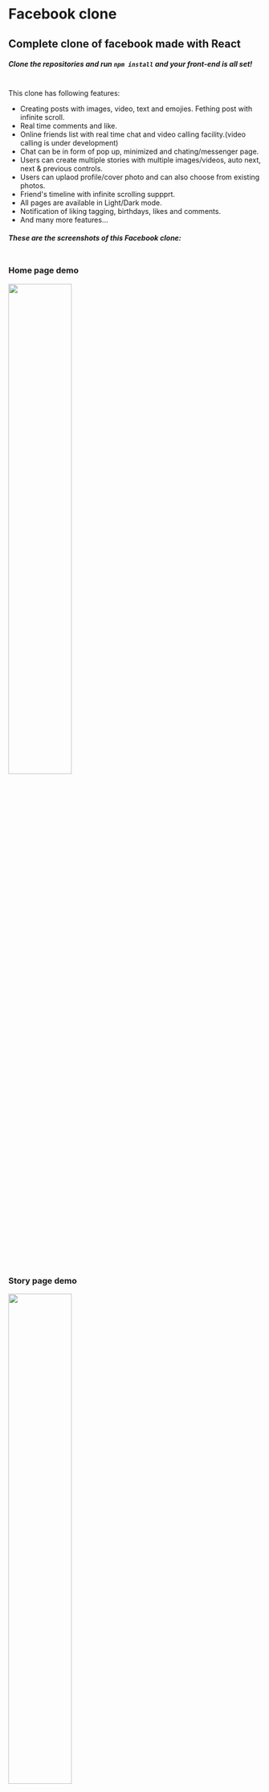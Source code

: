 # Facebook clone

<h2>Complete clone of facebook made with React</h2>
<h5>Clone the repositories and run <code>npm install</code> and your front-end is all set!</h5>
<br />
<bold>This clone has following features:
<ul>
    <li>Creating posts with images, video, text and emojies. Fething post with infinite scroll.</li>
    <li>Real time comments and like.</li>
    <li>Online friends list with real time chat and video calling facility.(video calling is under development)</li>
    <li>Chat can be in form of pop up, minimized and chating/messenger page.</li>
    <li>Users can create multiple stories with multiple images/videos, auto next, next & previous controls.</li>
    <li>Users can uplaod profile/cover photo and can also choose from existing photos.</li>
    <li>Friend's timeline with infinite scrolling suppprt.</li>
    <li>All pages are available in Light/Dark mode.</li>
    <li>Notification of liking tagging, birthdays, likes and comments.</li>
    <li>And many more features...</li> 
</ul>
  
  <h5>These are the screenshots of this Facebook clone:</h5>

<div style="display:inline-block">
<h3>Home page demo</h3>
<img width="50%" height="50%" src="ss/home.jpg"></img>

<h3>Story page demo</h3>
<img width="50%" height="50%" src="ss/stories.jpg"></img>

<h3>Create post demo</h3>
<img width="50%" height="50%" src="ss/homePost.jpg"></img>

<h3>Multiple images upload</h3>
<img width="50%" height="50%" src="ss/creatingPostMultiplePhotots.jpg"></img>

<h3>Create story</h3>
<img width="50%" height="50%" src="ss/createStory.jpg"></img>

<h3>Story preview</h3>
<p>users can add multiple images/videos and text</p>
<img width="50%" height="50%" src="ss/storyPreview.jpg"></img>

<h3>Friends page</h3>
<img width="50%" height="50%" src="ss/friends.jpg"></img>

<h3>Chat page demo</h3>
<img width="50%" height="50%" src="ss/chats.jpg"></img>

<h3>chat pop up</h3>
<img width="50%" height="50%" src="ss/chatMini.jpg"></img>

<h3>Timeline page demo</h3>
<img width="50%" height="50%" src="ss/timelinemain.jpg"></img>

<h3>Profile photo upload on my timeline</h3>
<img width="50%" height="50%" src="ss/profileUpload.jpg"></img>

<h3>Cover photo upload on my timeline</h3>
<img width="50%" height="50%" src="ss/coverPhoto.jpg"></img>

<h3>Timeline post demo</h3>
<img width="50%" height="50%" src="ss/timelinePosts.jpg"></img>

<h3>Friend's timeline new chat pop up</h3>
<img width="50%" height="50%" src="ss/timelineNewChat.jpg"></img>

<h3>chat pop up minimzied</h3>
<img width="50%" height="50%" src="ss/minimizedChat.jpg"></img>

<h3>Cretae post on friend's timeline</h3>
<img width="50%" height="50%" src="ss/timelineCreatePost.jpg"></img>

<h3>Friend request on friend's timeline</h3>
<img width="50%" height="50%" src="ss/friendRestTimeline.jpg"></img>

<h3>Add friend on suggested user timeline page</h3>
<img width="50%" height="50%" src="ss/friendSuggestionTimeline.jpg"></img>

<h3>Notifications</h3>
<img width="50%" height="50%" src="ss/notifications.jpg"></img>

<h3>Post with only text</h3>
<img width="50%" height="50%" src="ss/postOnlyText.jpg"></img>

<h3>Post with video/image</h3>
<img width="50%" height="50%" src="ss/videoPost.jpg"></img>

<div>









This project was bootstrapped with [Create React App](https://github.com/facebook/create-react-app).

## Available Scripts

In the project directory, you can run:

### `npm start`

Runs the app in the development mode.\
Open [http://localhost:3000](http://localhost:3000) to view it in the browser.

The page will reload if you make edits.\
You will also see any lint errors in the console.

### `npm test`

Launches the test runner in the interactive watch mode.\
See the section about [running tests](https://facebook.github.io/create-react-app/docs/running-tests) for more information.

### `npm run build`

Builds the app for production to the `build` folder.\
It correctly bundles React in production mode and optimizes the build for the best performance.

The build is minified and the filenames include the hashes.\
Your app is ready to be deployed!

See the section about [deployment](https://facebook.github.io/create-react-app/docs/deployment) for more information.

### `npm run eject`

**Note: this is a one-way operation. Once you `eject`, you can’t go back!**

If you aren’t satisfied with the build tool and configuration choices, you can `eject` at any time. This command will remove the single build dependency from your project.

Instead, it will copy all the configuration files and the transitive dependencies (webpack, Babel, ESLint, etc) right into your project so you have full control over them. All of the commands except `eject` will still work, but they will point to the copied scripts so you can tweak them. At this point you’re on your own.

You don’t have to ever use `eject`. The curated feature set is suitable for small and middle deployments, and you shouldn’t feel obligated to use this feature. However we understand that this tool wouldn’t be useful if you couldn’t customize it when you are ready for it.

## Learn More

You can learn more in the [Create React App documentation](https://facebook.github.io/create-react-app/docs/getting-started).

To learn React, check out the [React documentation](https://reactjs.org/).

### Code Splitting

This section has moved here: [https://facebook.github.io/create-react-app/docs/code-splitting](https://facebook.github.io/create-react-app/docs/code-splitting)

### Analyzing the Bundle Size

This section has moved here: [https://facebook.github.io/create-react-app/docs/analyzing-the-bundle-size](https://facebook.github.io/create-react-app/docs/analyzing-the-bundle-size)

### Making a Progressive Web App

This section has moved here: [https://facebook.github.io/create-react-app/docs/making-a-progressive-web-app](https://facebook.github.io/create-react-app/docs/making-a-progressive-web-app)

### Advanced Configuration

This section has moved here: [https://facebook.github.io/create-react-app/docs/advanced-configuration](https://facebook.github.io/create-react-app/docs/advanced-configuration)

### Deployment

This section has moved here: [https://facebook.github.io/create-react-app/docs/deployment](https://facebook.github.io/create-react-app/docs/deployment)

### `npm run build` fails to minify

This section has moved here: [https://facebook.github.io/create-react-app/docs/troubleshooting#npm-run-build-fails-to-minify](https://facebook.github.io/create-react-app/docs/troubleshooting#npm-run-build-fails-to-minify)
